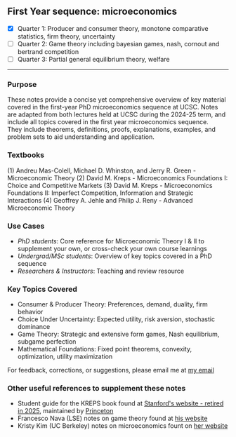 ## First Year sequence: microeconomics
- [x] Quarter 1: Producer and consumer theory, monotone comparative statistics, firm theory, uncertainty
- [ ] Quarter 2: Game theory including bayesian games, nash, cornout and bertrand competition
- [ ] Quarter 3: Partial general equilibrium theory, welfare
***
### Purpose
These notes provide a concise yet comprehensive overview of key material covered in the first-year PhD microeconomics sequence at UCSC. Notes are adapted
from both lectures held at UCSC during the 2024-25 term, and include all topics covered in the first year microeconomics sequence.  
They include theorems, definitions, proofs, explanations, examples, and problem sets to aid understanding and application.

### Textbooks
(1) Andreu Mas-Colell, Michael D. Whinston, and Jerry R. Green - Microeconomic Theory
(2) David M. Kreps - Microeconomics Foundations I: Choice and Competitive Markets
(3) David M. Kreps - Microeconomics Foundations II: Imperfect Competition, Information and Strategic Interactions
(4) Geoffrey A. Jehle and Philip J. Reny - Advanced Microeconomic Theory


### Use Cases
- *PhD students*: Core reference for Microeconomic Theory I & II to supplement your own, or cross-check your own course learnings
- *Undergrad/MSc students*: Overview of key topics covered in a PhD sequence
- *Researchers & Instructors*: Teaching and review resource

### Key Topics Covered
- Consumer & Producer Theory: Preferences, demand, duality, firm behavior
- Choice Under Uncertainty: Expected utility, risk aversion, stochastic dominance
- Game Theory: Strategic and extensive form games, Nash equilibrium, subgame perfection
- Mathematical Foundations: Fixed point theorems, convexity, optimization, utility maximization
 

For feedback, corrections, or suggestions, please email me at [my email](absaggese@ucsc.edu)

### Other useful references to supplement these notes 
- Student guide for the KREPS book found at [Stanford's website - retired in 2025](https://microfoundations1.stanford.edu/), maintained by [Princeton](https://press.princeton.edu/student-resources/microeconomic-foundations-i)
- Francesco Nava (LSE) notes on game theory found at [his website](https://personal.lse.ac.uk/nava/Teaching.html)
- Kristy Kim (UC Berkeley) notes on microeconomics fount on [her website](https://kristykim.github.io/) 



